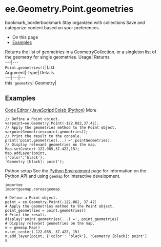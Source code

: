  
#  ee.Geometry.Point.geometries
bookmark_borderbookmark Stay organized with collections  Save and categorize content based on your preferences.
  * On this page
  * [Examples](https://developers.google.com/earth-engine/apidocs/ee-geometry-point-geometries#examples)


Returns the list of geometries in a GeometryCollection, or a singleton list of the geometry for single geometries. 
Usage| Returns  
---|---  
`Point.geometries()`| List  
Argument| Type| Details  
---|---|---  
this: `geometry`| Geometry|   
## Examples
[Code Editor (JavaScript)](https://developers.google.com/earth-engine/apidocs/ee-geometry-point-geometries#code-editor-javascript-sample)[Colab (Python)](https://developers.google.com/earth-engine/apidocs/ee-geometry-point-geometries#colab-python-sample) More
```
// Define a Point object.
varpoint=ee.Geometry.Point(-122.082,37.42);
// Apply the geometries method to the Point object.
varpointGeometries=point.geometries();
// Print the result to the console.
print('point.geometries(...) =',pointGeometries);
// Display relevant geometries on the map.
Map.setCenter(-122.085,37.422,15);
Map.addLayer(point,
{'color':'black'},
'Geometry [black]: point');
```
Python setup
See the [ Python Environment](https://developers.google.com/earth-engine/guides/python_install) page for information on the Python API and using `geemap` for interactive development.
```
importee
importgeemap.coreasgeemap
```
```
# Define a Point object.
point = ee.Geometry.Point(-122.082, 37.42)
# Apply the geometries method to the Point object.
point_geometries = point.geometries()
# Print the result.
display('point.geometries(...) =', point_geometries)
# Display relevant geometries on the map.
m = geemap.Map()
m.set_center(-122.085, 37.422, 15)
m.add_layer(point, {'color': 'black'}, 'Geometry [black]: point')
m
```

